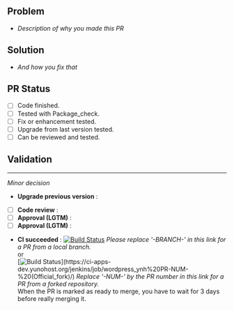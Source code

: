 ## Problem
- *Description of why you made this PR*

## Solution
- *And how you fix that*

## PR Status
- [ ] Code finished.
- [ ] Tested with Package_check.
- [ ] Fix or enhancement tested.
- [ ] Upgrade from last version tested.
- [ ] Can be reviewed and tested.

## Validation
---
*Minor decision*
- **Upgrade previous version** : 
- [ ] **Code review** : 
- [ ] **Approval (LGTM)** : 
- [ ] **Approval (LGTM)** : 
- **CI succeeded** : 
[![Build Status](https://ci-apps-dev.yunohost.org/jenkins/job/wordpress_ynh%20-BRANCH-%20(Official)/badge/icon)](https://ci-apps-dev.yunohost.org/jenkins/job/wordpress_ynh%20-BRANCH-%20(Official)/) *Please replace '-BRANCH-' in this link for a PR from a local branch.*  
or  
[![Build Status](https://ci-apps-dev.yunohost.org/jenkins/job/wordpress_ynh%20PR-NUM-%20(Official_fork)/badge/icon)](https://ci-apps-dev.yunohost.org/jenkins/job/wordpress_ynh%20PR-NUM-%20(Official_fork)/) *Replace '-NUM-' by the PR number in this link for a PR from a forked repository.*  
When the PR is marked as ready to merge, you have to wait for 3 days before really merging it.
